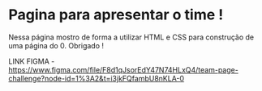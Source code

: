 # Pagina para apresentar o time !
Nessa página mostro de forma a utilizar HTML e CSS para construção de uma página do 0. Obrigado !

LINK FIGMA - https://www.figma.com/file/F8d1qJsorEdY47N74HLxQ4/team-page-challenge?node-id=1%3A2&t=i3jkFQfambU8nKLA-0
